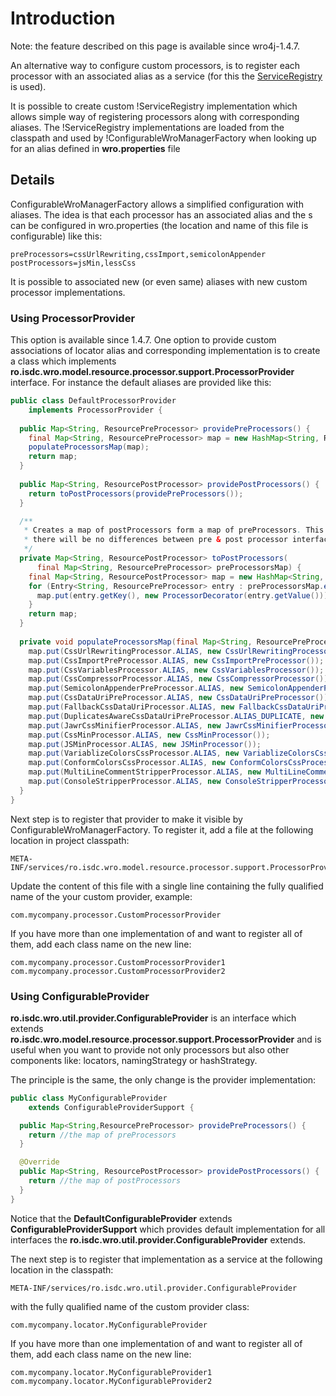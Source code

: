 # Introduction 
Note: the feature described on this page is available since wro4j-1.4.7.

An alternative way to configure custom processors, is to register each processor with an associated alias as a service (for this the [ServiceRegistry](http://docs.oracle.com/javase/1.4.2/docs/api/javax/imageio/spi/ServiceRegistry.html) is used). 

It is possible to create custom !ServiceRegistry implementation which allows simple way of registering processors along with corresponding aliases. The !ServiceRegistry implementations are loaded from the classpath and used by !ConfigurableWroManagerFactory when looking up for an alias defined in **wro.properties** file

## Details 
ConfigurableWroManagerFactory allows a simplified configuration with aliases. The idea is that each processor has an associated alias and the s can be configured in wro.properties (the location and name of this file is configurable) like this:

```
preProcessors=cssUrlRewriting,cssImport,semicolonAppender
postProcessors=jsMin,lessCss
```

It is possible to associated new (or even same) aliases with new custom processor implementations. 

### Using ProcessorProvider 
This option is available since 1.4.7.
One option to provide custom associations of locator alias and corresponding implementation is to create a class which implements **ro.isdc.wro.model.resource.processor.support.ProcessorProvider** interface. For instance the default aliases are provided like this:

```java
public class DefaultProcessorProvider
    implements ProcessorProvider {
 
  public Map<String, ResourcePreProcessor> providePreProcessors() {
    final Map<String, ResourcePreProcessor> map = new HashMap<String, ResourcePreProcessor>();
    populateProcessorsMap(map);
    return map;
  }
  
  public Map<String, ResourcePostProcessor> providePostProcessors() {
    return toPostProcessors(providePreProcessors());
  }

  /**
   * Creates a map of postProcessors form a map of preProcessors. This method will be removed in 1.5.0 release when
   * there will be no differences between pre & post processor interface.
   */
  private Map<String, ResourcePostProcessor> toPostProcessors(
      final Map<String, ResourcePreProcessor> preProcessorsMap) {
    final Map<String, ResourcePostProcessor> map = new HashMap<String, ResourcePostProcessor>();
    for (Entry<String, ResourcePreProcessor> entry : preProcessorsMap.entrySet()) {
      map.put(entry.getKey(), new ProcessorDecorator(entry.getValue()));
    }
    return map;
  }
  
  private void populateProcessorsMap(final Map<String, ResourcePreProcessor> map) {
    map.put(CssUrlRewritingProcessor.ALIAS, new CssUrlRewritingProcessor());
    map.put(CssImportPreProcessor.ALIAS, new CssImportPreProcessor());
    map.put(CssVariablesProcessor.ALIAS, new CssVariablesProcessor());
    map.put(CssCompressorProcessor.ALIAS, new CssCompressorProcessor());
    map.put(SemicolonAppenderPreProcessor.ALIAS, new SemicolonAppenderPreProcessor());
    map.put(CssDataUriPreProcessor.ALIAS, new CssDataUriPreProcessor());
    map.put(FallbackCssDataUriProcessor.ALIAS, new FallbackCssDataUriProcessor());
    map.put(DuplicatesAwareCssDataUriPreProcessor.ALIAS_DUPLICATE, new DuplicatesAwareCssDataUriPreProcessor());
    map.put(JawrCssMinifierProcessor.ALIAS, new JawrCssMinifierProcessor());
    map.put(CssMinProcessor.ALIAS, new CssMinProcessor());
    map.put(JSMinProcessor.ALIAS, new JSMinProcessor());
    map.put(VariablizeColorsCssProcessor.ALIAS, new VariablizeColorsCssProcessor());
    map.put(ConformColorsCssProcessor.ALIAS, new ConformColorsCssProcessor());
    map.put(MultiLineCommentStripperProcessor.ALIAS, new MultiLineCommentStripperProcessor());
    map.put(ConsoleStripperProcessor.ALIAS, new ConsoleStripperProcessor());
  }
}
```

Next step is to register that provider to make it visible by ConfigurableWroManagerFactory. To register it, add a file at the following location in project classpath:
```
META-INF/services/ro.isdc.wro.model.resource.processor.support.ProcessorProvider
```

Update the content of this file with a single line containing the fully qualified name of the your custom provider, example:

```
com.mycompany.processor.CustomProcessorProvider
```

If you have more than one implementation of and want to register all of them, add each class name on the new line:

```
com.mycompany.processor.CustomProcessorProvider1
com.mycompany.processor.CustomProcessorProvider2
```

### Using ConfigurableProvider 
**ro.isdc.wro.util.provider.ConfigurableProvider** is an interface which extends **ro.isdc.wro.model.resource.processor.support.ProcessorProvider** and is useful when you want to provide not only processors but also other components like: locators, namingStrategy or hashStrategy.

The principle is the same, the only change is the provider implementation:

```java
public class MyConfigurableProvider
    extends ConfigurableProviderSupport {

  public Map<String,ResourcePreProcessor> providePreProcessors() {
    return //the map of preProcessors
  }

  @Override
  public Map<String, ResourcePostProcessor> providePostProcessors() {
    return //the map of postProcessors
  }  
}
```

Notice that the **DefaultConfigurableProvider** extends **ConfigurableProviderSupport** which provides default implementation for all interfaces the **ro.isdc.wro.util.provider.ConfigurableProvider** extends.

The next step is to register that implementation as a service at the following location in the classpath:

```
META-INF/services/ro.isdc.wro.util.provider.ConfigurableProvider
```

with the fully qualified name of the custom provider class:
```
com.mycompany.locator.MyConfigurableProvider
```

If you have more than one implementation of and want to register all of them, add each class name on the new line:

```
com.mycompany.locator.MyConfigurableProvider1
com.mycompany.locator.MyConfigurableProvider2
```
